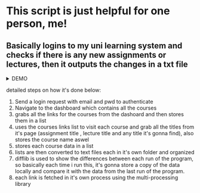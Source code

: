 # This script is just helpful for one person, me!

**Basically logins to my uni learning system and checks if there is any new assignments or lectures, then it outputs the changes in a txt file**
---
<details>
  <summary>DEMO</summary>
  ![](demo/lazychick.gif)
</details>


detailed steps on how it's done below:
1. Send a login request with email and pwd to authenticate
2. Navigate to the dashboard which contains all the courses
3. grabs all the links for the courses from the dashoard and then stores them in a list
4. uses the courses links list to visit each course and grab all the titles from it's page (assignment title , lecture title and any title it's gonna find), also stores the course name aswel
5. stores each course data in a list
6. lists are then converted to text files each in it's own folder and organized
7. difflib is used to show the differences between each run of the program, so basically each time i run this, it's gonna store a copy of the data locally and compare it with the data from the last run of the program.
8. each link is fetched in it's own process using the multi-processing library
